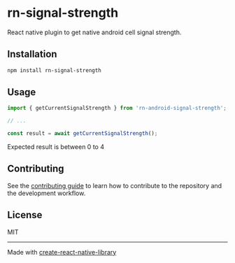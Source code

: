 # rn-signal-strength

React native plugin to get native android cell signal strength.

## Installation

```sh
npm install rn-signal-strength
```

## Usage

```js
import { getCurrentSignalStrength } from 'rn-android-signal-strength';

// ...

const result = await getCurrentSignalStrength();
```

Expected result is between 0 to 4


## Contributing

See the [contributing guide](CONTRIBUTING.md) to learn how to contribute to the repository and the development workflow.

## License

MIT

---

Made with [create-react-native-library](https://github.com/callstack/react-native-builder-bob)
